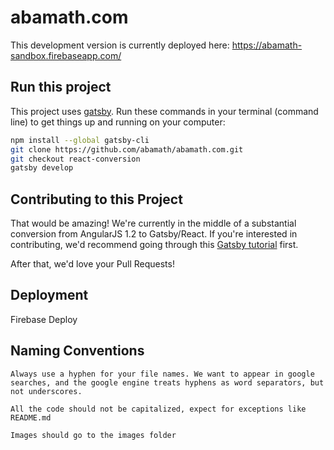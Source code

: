 # abamath.com

This development version is currently deployed here: https://abamath-sandbox.firebaseapp.com/

## Run this project

This project uses [gatsby](https://www.gatsbyjs.org/). Run these commands in your terminal (command line) to get things up and running on your computer:

```sh
npm install --global gatsby-cli
git clone https://github.com/abamath/abamath.com.git
git checkout react-conversion
gatsby develop
```

## Contributing to this Project

That would be amazing! We're currently in the middle of a substantial conversion from AngularJS 1.2 to Gatsby/React. If you're interested in contributing, we'd recommend going through this [Gatsby tutorial](https://www.gatsbyjs.org/tutorial/) first.

After that, we'd love your Pull Requests!

## Deployment

Firebase Deploy

## Naming Conventions
    Always use a hyphen for your file names. We want to appear in google searches, and the google engine treats hyphens as word separators, but not underscores.

    All the code should not be capitalized, expect for exceptions like README.md

    Images should go to the images folder
    